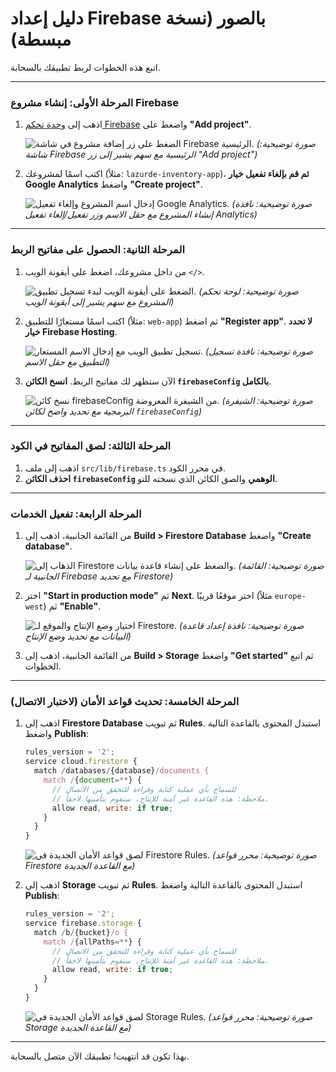 # دليل إعداد Firebase بالصور (نسخة مبسطة)

اتبع هذه الخطوات لربط تطبيقك بالسحابة.

---

### المرحلة الأولى: إنشاء مشروع Firebase

1.  اذهب إلى [وحدة تحكم Firebase](https://console.firebase.google.com/) واضغط على **"Add project"**.

    ![الضغط على زر إضافة مشروع في شاشة Firebase الرئيسية.](https://placehold.co/800x400.png "Firebase Console Add Project")
    *(صورة توضيحية: شاشة Firebase الرئيسية مع سهم يشير إلى زر "Add project")*

2.  اكتب اسمًا لمشروعك (مثلاً: `lazurde-inventory-app`)، **ثم قم بإلغاء تفعيل خيار Google Analytics** واضغط **"Create project"**.

    ![إدخال اسم المشروع وإلغاء تفعيل Google Analytics.](https://placehold.co/800x500.png "Firebase Project Name and Analytics Toggle")
    *(صورة توضيحية: نافذة إنشاء المشروع مع حقل الاسم وزر تفعيل/إلغاء تفعيل Analytics)*

---

### المرحلة الثانية: الحصول على مفاتيح الربط

1.  من داخل مشروعك، اضغط على أيقونة الويب `</>`.

    ![الضغط على أيقونة الويب لبدء تسجيل تطبيق.](https://placehold.co/800x400.png "Firebase Add Web App Icon")
    *(صورة توضيحية: لوحة تحكم المشروع مع سهم يشير إلى أيقونة الويب)*

2.  اكتب اسمًا مستعارًا للتطبيق (مثلاً: `web-app`) ثم اضغط **"Register app"**. **لا تحدد خيار Firebase Hosting**.

    ![تسجيل تطبيق الويب مع إدخال الاسم المستعار.](https://placehold.co/800x400.png "Firebase Register Web App")
    *(صورة توضيحية: نافذة تسجيل التطبيق مع حقل الاسم)*

3.  الآن ستظهر لك مفاتيح الربط. **انسخ الكائن `firebaseConfig` بالكامل**.

    ![نسخ كائن firebaseConfig من الشيفرة المعروضة.](https://placehold.co/800x500.png "Firebase Copy Config Object")
    *(صورة توضيحية: الشيفرة البرمجية مع تحديد واضح لكائن `firebaseConfig`)*

---

### المرحلة الثالثة: لصق المفاتيح في الكود

1.  اذهب إلى ملف `src/lib/firebase.ts` في محرر الكود.
2.  **احذف الكائن `firebaseConfig` الوهمي** والصق الكائن الذي نسخته للتو.

---

### المرحلة الرابعة: تفعيل الخدمات

1.  من القائمة الجانبية، اذهب إلى **Build > Firestore Database** واضغط **"Create database"**.

    ![الذهاب إلى Firestore والضغط على إنشاء قاعدة بيانات.](https://placehold.co/800x400.png "Firebase Create Firestore Database")
    *(صورة توضيحية: القائمة الجانبية لـ Firebase مع تحديد Firestore)*

2.  اختر **"Start in production mode"** ثم **Next**. اختر موقعًا قريبًا (مثلاً `europe-west`) ثم **"Enable"**.

    ![اختيار وضع الإنتاج والموقع لـ Firestore.](https://placehold.co/800x450.png "Firebase Firestore Production Mode")
    *(صورة توضيحية: نافذة إعداد قاعدة البيانات مع تحديد وضع الإنتاج)*

3.  من القائمة الجانبية، اذهب إلى **Build > Storage** واضغط **"Get started"** ثم اتبع الخطوات.

---

### المرحلة الخامسة: تحديث قواعد الأمان (لاختبار الاتصال)

1.  اذهب إلى **Firestore Database** ثم تبويب **Rules**. استبدل المحتوى بالقاعدة التالية واضغط **Publish**:

    ```javascript
    rules_version = '2';
    service cloud.firestore {
      match /databases/{database}/documents {
        match /{document=**} {
          // للسماح بأي عملية كتابة وقراءة للتحقق من الاتصال
          // ملاحظة: هذه القاعدة غير آمنة للإنتاج. سنقوم بتأمينها لاحقاً.
          allow read, write: if true;
        }
      }
    }
    ```
    ![لصق قواعد الأمان الجديدة في Firestore Rules.](https://placehold.co/800x400.png "Firebase Firestore Security Rules")
    *(صورة توضيحية: محرر قواعد Firestore مع القاعدة الجديدة)*

2.  اذهب إلى **Storage** ثم تبويب **Rules**. استبدل المحتوى بالقاعدة التالية واضغط **Publish**:

    ```javascript
    rules_version = '2';
    service firebase.storage {
      match /b/{bucket}/o {
        match /{allPaths=**} {
          // للسماح بأي عملية كتابة وقراءة للتحقق من الاتصال
          // ملاحظة: هذه القاعدة غير آمنة للإنتاج. سنقوم بتأمينها لاحقاً.
          allow read, write: if true;
        }
      }
    }
    ```
    ![لصق قواعد الأمان الجديدة في Storage Rules.](https://placehold.co/800x400.png "Firebase Storage Security Rules")
    *(صورة توضيحية: محرر قواعد Storage مع القاعدة الجديدة)*

---

بهذا تكون قد انتهيت! تطبيقك الآن متصل بالسحابة.
